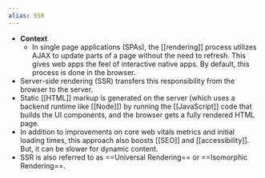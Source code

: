 ```yaml
---
alias: SSR
---
```


- **Context**
    - In single page applications (SPAs), the [[rendering]] process utilizes AJAX to update parts of a page without the need to refresh. This gives web apps the feel of interactive native apps. By default, this process is done in the browser.
- Server-side rendering (SSR) transfers this responsibility from the browser to the server. 
- Static [[HTML]] markup is generated on the server (which uses a backend runtime like [[Node]]) by running the [[JavaScript]] code that builds the UI components, and the browser gets a fully rendered HTML page.
- In addition to improvements on core web vitals metrics and initial loading times, this approach also boosts [[SEO]] and [[accessibility]]. But, it can be slower for dynamic content.
- SSR is also referred to as ==Universal Rendering== or ==Isomorphic Rendering==.
